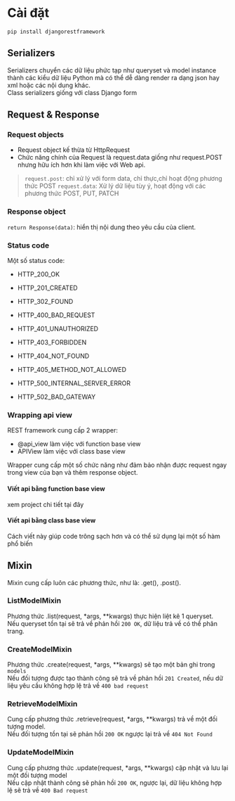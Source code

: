# Cài đặt
`pip install djangorestframework`

## Serializers
Serializers chuyển các dữ liệu phức tạp như queryset và model instance thành các kiểu dữ liệu Python mà có thể dễ dàng render ra dạng json hay xml hoặc các nội dung khác.  
Class serializers giống với class Django form

## Request & Response
### Request objects
+ Request object kế thừa từ HttpRequest
+ Chức năng chính của Request là request.data giống như request.POST nhưng hữu ích hơn khi làm việc với Web api.
> `request.post`: chỉ xử lý với form data, chỉ thực,chỉ hoạt động phương thức POST
> `request.data`: Xử lý dữ liệu tùy ý, hoạt động với các phương thức POST, PUT, PATCH
### Response object
`return Response(data)`: hiển thị nội dung theo yêu cầu của client.
### Status code
Một số status code: 
+ HTTP_200_OK
+ HTTP_201_CREATED  

+ HTTP_302_FOUND  

+ HTTP_400_BAD_REQUEST
+ HTTP_401_UNAUTHORIZED
+ HTTP_403_FORBIDDEN
+ HTTP_404_NOT_FOUND
+ HTTP_405_METHOD_NOT_ALLOWED  

+ HTTP_500_INTERNAL_SERVER_ERROR
+ HTTP_502_BAD_GATEWAY  
### Wrapping api view
REST framework cung cấp 2 wrapper:
+ @api_view làm việc với function base view
+ APIView làm việc với class base view

Wrapper cung cấp một số chức năng như đảm bảo nhận được request ngay trong view của bạn và thêm response object.  


#### Viết api bằng function base view
xem project chi tiết tại đây
#### Viết api bằng class base view
Cách viết này giúp code trông sạch hơn và có thể sử dụng lại một số hàm phổ biến

## Mixin
Mixin cung cấp luôn các phương thức, như là: .get(), .post(). 
### ListModelMixin
Phương thức .list(request, *args, **kwargs) thực hiện liệt kê 1 queryset.  
Nếu queryset tồn tại sẽ trả về phản hồi `200 OK`, dữ liệu trả về có thể phân trang.  
### CreateModelMixin
Phương thức .create(request, *args, **kwargs) sẽ tạo một bản ghi trong `models`  
Nếu đối tượng được tạo thành công sẽ trả về phản hồi `201 Created`, nếu dữ liệu yêu cầu không hợp lệ trả về `400 bad request`
### RetrieveModelMixin
Cung cấp phương thức .retrieve(request, *args, **kwargs) trả về một đối tượng model.  
Nếu đối tượng tồn tại sẽ phản hồi `200 OK` ngược lại trả về `404 Not Found`  
### UpdateModelMixin
Cung cấp phương thức .update(request, *args, **kwargs) cập nhật và lưu lại một đối tượng model  
Nếu cập nhật thành công sẽ phản hồi `200 OK`, ngược lại, dữ liệu không hợp lệ sẽ trả về `400 Bad request`  





